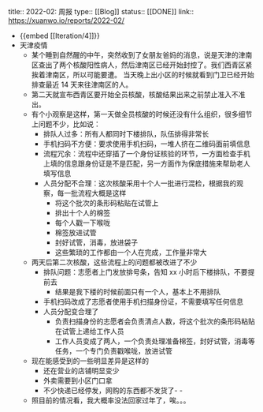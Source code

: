 title:: 2022-02: 周报
type:: [[Blog]]
status:: [[DONE]]
link:: https://xuanwo.io/reports/2022-02/

- {{embed [[Iteration/4]]}}
- 天津疫情
	- 某个睡到自然醒的中午，突然收到了女朋友爸妈的消息，说是天津的津南区查出了两个核酸阳性病人，然后津南区已经开始封控了。我们西青区紧挨着津南区，所以可能要遭。 当天晚上出小区的时候就看到门卫已经开始排查最近 14 天来往津南区的人。
	- 第二天就宣布西青区要开始全员核酸，核酸结果出来之前禁止准入不准出。
	- 有个小观察是这样，第一天做全员核酸的时候还没有什么组织，很多细节上问题不少，比如说：
		- 排队人过多：所有人都同时下楼排队，队伍排得非常长
		- 手机扫码不方便：要求使用手机扫码，一堆人挤在二维码面前填信息
		- 流程冗余：流程中还穿插了一个身份证核验的环节，一方面检查手机上填的信息跟身份证是不是匹配，另一方面作为保底措施来帮助老人填写信息
		- 人员分配不合理：这次核酸采用十个人一批进行混检，根据我的观察，每一批流程大概是这样
			- 将这个批次的条形码粘贴在试管上
			- 排出十个人的棉签
			- 每个人戳一下喉咙
			- 棉签放进试管
			- 封好试管，消毒，放进袋子
			- 这些繁琐的工作都由一个人在完成，工作量非常大
	- 两天后第二次核酸，这些流程上的问题都被改进了不少
		- 排队问题：志愿者上门发放排号条，告知 xx 小时后下楼排队，不要提前去
			- 结果是我下楼的时候前面只有一个人，基本上不用排队
		- 手机扫码改成了志愿者使用手机扫描身份证，不需要填写任何信息
		- 人员分配变合理了
			- 负责扫描身份的志愿者会负责清点人数，将这个批次的条形码粘贴在试管上递给工作人员
			- 工作人员变成了两人，一个负责处理准备棉签，封好试管，消毒等任务，一个专门负责戳喉咙，放进试管
	- 现在能感受到的一些明显差异是这样的
		- 还在营业的店铺明显变少
		- 外卖需要到小区门口拿
		- 不少快递已经停发，网购的东西都不发货了- -
	- 照目前的情况看，我大概率没法回家过年了，唉。。。